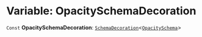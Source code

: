 # Variable: OpacitySchemaDecoration

`Const` **OpacitySchemaDecoration**: [`SchemaDecoration`](/en/auto-docs/free-layout-editor/interfaces/SchemaDecoration-1.md)<[`OpacitySchema`](/en/auto-docs/free-layout-editor/types/OpacitySchema.md)>
